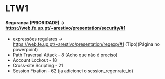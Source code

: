 # LTW1

#### Segurança (PRIORIDADE) -> https://web.fe.up.pt/~arestivo/presentation/security/#1
- expressões regulares -> https://web.fe.up.pt/~arestivo/presentation/regexp/#1
(Tipo)(Página no powerpoint)
- Path Traversal Attack - 8 (Acho que não é preciso)
- Account Lockout - 18
- Cross-site Scripting - 21
- Session Fixation - 62 (ja adicionei o session_regenrate_id)

